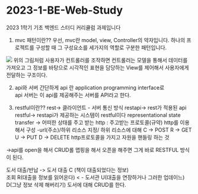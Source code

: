 # 2023-1-BE-Web-Study
2023 1학기 기초 백엔드 스터디 커리큘럼 과제입니다
1. mvc 패턴이란??
우선, mvc란 model, view, Controller의 약자입니다. 하나의 프로젝트를 구성할 때 그 구성요소를 세가지의 역할로 구분한 패턴입니다.
<img src="https://mblogthumb-phinf.pstatic.net/MjAxNzAzMjVfMjIg/MDAxNDkwNDM4ODMzNjI2.nzDNB5K0LuyP4joE2C4rIbL5Ue2F3at7wiI6ZpuTJN0g.WZ6V-WHZygLYW2WSdzcs7uAiAWgAJe3_H0XdkYKkutkg.PNG.jhc9639/1262.png?type=w800">
위의 그림처럼 사용자가 컨트롤러를 조작하면 컨트롤러는 모델을 통해서 데이터를 가져오고 그 정보를 바탕으로 시각적인 표현을 담당하는 View를 제어해서 사용자에게 전달하는 구조이다. 

2. api와 서버 
간단하게 api 란 application programming interface로  
api 서버는 이 api를 제공해주는 서버를 API라고 한다. 


3. restful이란??
rest-> 클라이언트 - 서버 통신 방식 
restapi-> rest가 적용된 api
restful-> restapi가 제공하는 시스템이 restful이다 
representational
state
transfer
-> 어떠한 상태를 주고 받는 
http : 주고받는 프로토콜(규약)
http를 이용해서 구성 -url(주소)/하위 리소스 지정/
하위 리소스에 대해 
C  -> POST
R  -> GET
U  -> PUT
D  -> DELETE  http프로토콜을 가지고 자원을 핸들링 하는 것 


->api를 open을 해서 CRUD롤 맵핑을 해서 오픈을 해주면
  그게 바로 RESTFUL 방식이 된다. 

도서 대출/반납   -> 도서 대출 C (책이 대출되었다는 정보)  
             조회 R(대출을 정보를 읽어온다)    < -  도서관
                 U(대출을 연장하거나 그러한 업데이느)    
                 D(그냥 정보 삭제 해버리기)
도서에 대해 CRUD를 한다.
